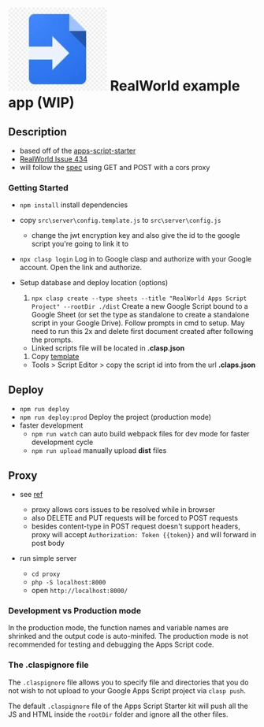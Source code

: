 # ![RealWorld Google Apps Script Example App using gs](image.jpg) **RealWorld** example app (WIP)

## Description

- based off of the [apps-script-starter](https://github.com/labnol/apps-script-starter)
- [RealWorld Issue 434](https://github.com/gothinkster/realworld/issues/434)
- will follow the [spec](https://github.com/gothinkster/realworld/tree/master/api) using GET and POST with a cors proxy

### Getting Started

- `npm install` install dependencies
- copy `src\server\config.template.js` to `src\server\config.js`
  - change the jwt encryption key and also give the id to the google script you're going to link it to
- `npx clasp login` Log in to Google clasp and authorize with your Google account. Open the link and authorize.

- Setup database and deploy location (options)
  1. `npx clasp create --type sheets --title "RealWorld Apps Script Project" --rootDir ./dist` Create a new Google Script bound to a Google Sheet (or set the type as standalone to create a standalone script in your Google Drive). Follow prompts in cmd to setup. May need to run this 2x and delete first document created after following the prompts.
    - Linked scripts file will be located in **.clasp.json**
  1. Copy [template](https://docs.google.com/spreadsheets/d/10e_ys79KtAp84wu8gJuWrAqxxaU8ebzC49YXIHjfl38/edit?usp=sharing)
    - Tools > Script Editor > copy the script id into from the url **.claps.json**

## Deploy

- `npm run deploy`
- `npm run deploy:prod` Deploy the project (production mode)
- faster development
  - `npm run watch` can auto build webpack files for dev mode for faster development cycle
  - `npm run upload` manually upload **dist** files

## Proxy

- see [ref](https://github.com/softius/php-cross-domain-proxy/blob/master/proxy.php)
  - proxy allows cors issues to be resolved while in browser
  - also DELETE and PUT requests will be forced to POST requests
  - besides content-type in POST request doesn't support headers, proxy will accept `Authorization: Token {{token}}` and will forward in post body

- run simple server
  - `cd proxy`
  - `php -S localhost:8000`
  - open `http://localhost:8000/`

### Development vs Production mode

In the production mode, the function names and variable names are shrinked and the output code is auto-minifed. The production mode is not recommended for testing and debugging the Apps Script code.

### The .claspignore file

The `.claspignore` file allows you to specify file and directories that you do not wish to not upload to your Google Apps Script project via `clasp push`.

The default `.claspignore` file of the Apps Script Starter kit will push all the JS and HTML inside the `rootDir` folder and ignore all the other files.
